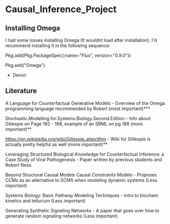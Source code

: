 # Causal_Inference_Project

## Installing Omega

I had some issues installing Omega (It wouldnt load after installation). I'd recommend installing it in the following sequence:

Pkg.add(Pkg.PackageSpec(;name="Flux", version="0.9.0"))

Pkg.add("Omega")

- Devon

## Literature

A Language for Counterfactual Generative Models - Overview of the Omega programming language recommended by Robert (most important)***

Stochastic.Modelling.for.Systems.Biology.Second.Edition - Info about Gillespie on Page 182 - 188, example of an SBML on pg 188 (more important)**

https://en.wikipedia.org/wiki/Gillespie_algorithm - Wiki for Gillespie is actually pretty helpful as well (more important)**


Leveraging Structured Biological Knowledge for Counterfactual Inference: a Case Study of Viral Pathogenesis - Paper written by previous students and Robert Ness.

Beyond Structural Causal Models Causal Constraints Models - Proposes CCMs as an alternative to SCMS when modeling dynamic systems (Less important)

Systems Biology: Basic Pathway Modeling Techniques - Intro to biochem kinetics and tellurium (Less important)

Generating Synthetic Signaling Networks - A paper that goes over how to generate random signaling networks (Less important)
